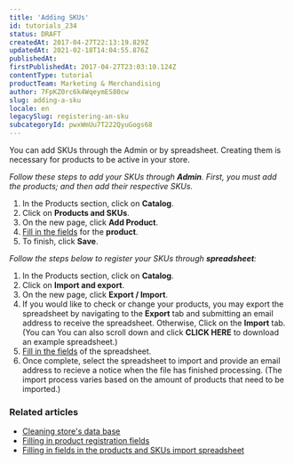 ```yaml
---
title: 'Adding SKUs'
id: tutorials_234
status: DRAFT
createdAt: 2017-04-27T22:13:19.829Z
updatedAt: 2021-02-18T14:04:55.876Z
publishedAt: 
firstPublishedAt: 2017-04-27T23:03:10.124Z
contentType: tutorial
productTeam: Marketing & Merchandising
author: 7FpKZ0rc6k4WqeymES80cw
slug: adding-a-sku
locale: en
legacySlug: registering-an-sku
subcategoryId: pwxWmUu7T222QyuGogs68
---
```


You can add SKUs through the Admin or by spreadsheet. Creating them is necessary for products to be active in your store.

*Follow these steps to add your SKUs through __Admin__. First, you must add the products; and then add their respective SKUs.*

1. In the Products section, click on __Catalog__.
2. Click on __Products and SKUs__.
3. On the new page, click __Add Product__.
4. [Fill in the fields](https://help.vtex.com/en/tutorial/campos-de-cadastro-de-produto?locale=pt) for the __product__.
5. To finish, click __Save__.

*Follow the steps below to register your SKUs through __spreadsheet__:*

1. In the Products section, click on __Catalog__.
2. Click on __Import and export__.
3. On the new page, click __Export / Import__.
4. If you would like to check or change your products, you may export the spreadsheet by navigating to the __Export__ tab and submitting an email address to receive the spreadsheet. Otherwise, Click on the __Import__ tab. (You can You can also scroll down and click __CLICK HERE__ to download an example spreadsheet.)
5. [Fill in the fields](https://help.vtex.com/en/tutorial/filling-in-fields-in-the-import-spreadsheet) of the spreadsheet.
6. Once complete, select the spreadsheet to import and provide an email address to recieve a notice when the file has finished processing. (The import process varies based on the amount of products that need to be imported.)


### Related articles

- [Cleaning store's data base](https://help.vtex.com/en/tutorial/understanding-how-to-maintain-a-database?locale=en)
- [Filling in product registration fields](https://help.vtex.com/en/tutorial/product-registration-fields?locale=en)
- [Filling in fields in the products and SKUs import spreadsheet](https://help.vtex.com/en/tutorial/preencher-campos-da-planilha-de-importacao--4nYhx63Q5yokQWaMguaIgI?locale=en)
